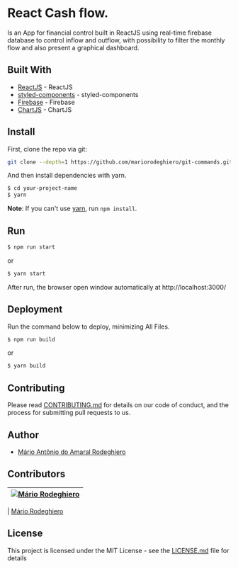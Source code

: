 # React Cash flow.

Is an App for financial control built in ReactJS using real-time firebase database to control inflow and outflow,
with possibility to filter the monthly flow and also present a graphical dashboard.

## Built With

- [ReactJS](https://reactjs.org) - ReactJS
- [styled-components](http://styled-components.com/) - styled-components
- [Firebase](https://firebase.google.com/) - Firebase
- [ChartJS](https://www.chartjs.org/) - ChartJS

## Install

First, clone the repo via git:

```bash
git clone --depth=1 https://github.com/mariorodeghiero/git-commands.git your-project-name
```

And then install dependencies with yarn.

```bash
$ cd your-project-name
$ yarn
```

**Note**: If you can't use [yarn](https://github.com/yarnpkg/yarn), run `npm install`.

## Run

```bash
$ npm run start
```

or

```bash
$ yarn start
```

After run, the browser open window automatically at http://localhost:3000/

## Deployment

Run the command below to deploy, minimizing All Files.

```bash
$ npm run build
```

or

```bash
$ yarn build
```

## Contributing

Please read [CONTRIBUTING.md](CONTRIBUTING.md) for details on our code of conduct, and the process for submitting pull requests to us.

## Author

- [Mário Antônio do Amaral Rodeghiero](https://github.com/mariorodeghiero)

## Contributors

| [![Mário Rodeghiero](https://avatars1.githubusercontent.com/u/24671133?s=88&v=4)](https://github.com/mariorodeghiero) |
| --------------------------------------------------------------------------------------------------------------------- |


| [Mário Rodeghiero](https://github.com/mariorodeghiero)

## License

This project is licensed under the MIT License - see the [LICENSE.md](LICENSE.md) file for details
